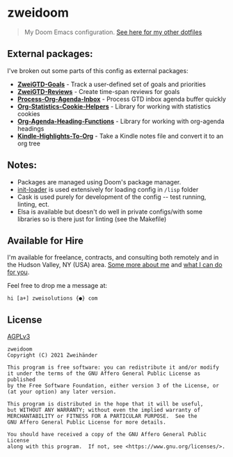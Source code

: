 # zweidoom

> My Doom Emacs configuration. [See here for my other dotfiles](https://github.com/Zweihander-Main/zweidotfiles)

## External packages:

I've broken out some parts of this config as external packages:

- **[ZweiGTD-Goals](https://github.com/Zweihander-Main/zweigtd-goals)** - Track a user-defined set of goals and priorities
- **[ZweiGTD-Reviews](https://github.com/Zweihander-Main/zweigtd-reviews)** - Create time-span reviews for goals
- **[Process-Org-Agenda-Inbox](https://github.com/Zweihander-Main/process-org-agenda-inbox)** - Process GTD inbox agenda buffer quickly
- **[Org-Statistics-Cookie-Helpers](https://github.com/Zweihander-Main/org-statistics-cookie-helpers)** - Library for working with statistics cookies
- **[Org-Agenda-Heading-Functions](https://github.com/Zweihander-Main/org-agenda-heading-functions)** - Library for working with org-agenda headings
- **[Kindle-Highlights-To-Org](https://github.com/Zweihander-Main/kindle-highlights-to-org)** - Take a Kindle notes file and convert it to an org tree

## Notes:

- Packages are managed using Doom's package manager.
- [init-loader](https://github.com/emacs-jp/init-loader) is used extensively for loading config in `/lisp` folder
- Cask is used purely for development of the config -- test running, linting, ect.
- Elsa is available but doesn't do well in private configs/with some libraries so is there just for linting (see the Makefile)

## Available for Hire

I'm available for freelance, contracts, and consulting both remotely and in the Hudson Valley, NY (USA) area. [Some more about me](https://www.zweisolutions.com/about.html) and [what I can do for you](https://www.zweisolutions.com/services.html).

Feel free to drop me a message at:

```
hi [a+] zweisolutions {●} com
```

## License

[AGPLv3](./LICENSE)

    zweidoom
    Copyright (C) 2021 Zweihänder

    This program is free software: you can redistribute it and/or modify
    it under the terms of the GNU Affero General Public License as published
    by the Free Software Foundation, either version 3 of the License, or
    (at your option) any later version.

    This program is distributed in the hope that it will be useful,
    but WITHOUT ANY WARRANTY; without even the implied warranty of
    MERCHANTABILITY or FITNESS FOR A PARTICULAR PURPOSE.  See the
    GNU Affero General Public License for more details.

    You should have received a copy of the GNU Affero General Public License
    along with this program.  If not, see <https://www.gnu.org/licenses/>.
